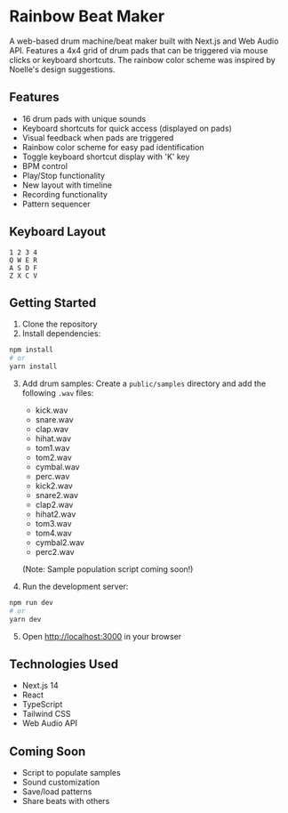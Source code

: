 # Rainbow Beat Maker

A web-based drum machine/beat maker built with Next.js and Web Audio API. Features a 4x4 grid of drum pads that can be triggered via mouse clicks or keyboard shortcuts. The rainbow color scheme was inspired by Noelle's design suggestions.

## Features

- 16 drum pads with unique sounds
- Keyboard shortcuts for quick access (displayed on pads)
- Visual feedback when pads are triggered
- Rainbow color scheme for easy pad identification
- Toggle keyboard shortcut display with 'K' key
- BPM control
- Play/Stop functionality
- New layout with timeline
- Recording functionality
- Pattern sequencer

## Keyboard Layout

```
1 2 3 4
Q W E R
A S D F
Z X C V
```

## Getting Started

1. Clone the repository
2. Install dependencies:

```bash
npm install
# or
yarn install
```

3. Add drum samples:
   Create a `public/samples` directory and add the following `.wav` files:

   - kick.wav
   - snare.wav
   - clap.wav
   - hihat.wav
   - tom1.wav
   - tom2.wav
   - cymbal.wav
   - perc.wav
   - kick2.wav
   - snare2.wav
   - clap2.wav
   - hihat2.wav
   - tom3.wav
   - tom4.wav
   - cymbal2.wav
   - perc2.wav

   (Note: Sample population script coming soon!)

4. Run the development server:

```bash
npm run dev
# or
yarn dev
```

5. Open [http://localhost:3000](http://localhost:3000) in your browser

## Technologies Used

- Next.js 14
- React
- TypeScript
- Tailwind CSS
- Web Audio API

## Coming Soon

- Script to populate samples
- Sound customization
- Save/load patterns
- Share beats with others
